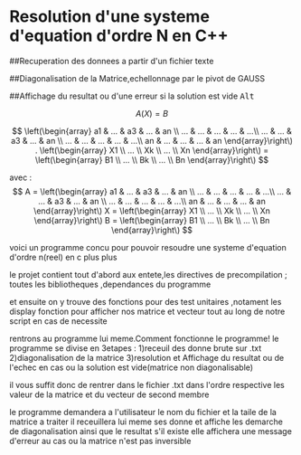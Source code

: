 # Resolution d'une systeme d'equation d'ordre N en C++

##Recuperation des donnees a partir d'un fichier texte


##Diagonalisation de la Matrice,echellonnage par le pivot de GAUSS


##Affichage du resultat ou d'une erreur si la solution est vide
<kbd>Alt</kbd>

 
 $$ A(X)=B $$
 
 $$ 
\left(\begin{array}
a1  & ... & a3  & ... & an \\
... & ... & ... & ... & ...\\
... & ... & a3  & ... & an \\
... & ... & ... & ... & ...\\
an  & ... & ... & ... & an 
\end{array}\right\)  
. \left(\begin{array}
X1  \\
... \\
Xk  \\
... \\
Xn
\end{array}\right\) 
= \left(\begin{array}
B1  \\
... \\
Bk  \\
... \\
Bn
\end{array}\right\) $$

avec : $$ A = \left(\begin{array}
a1  & ... & a3  & ... & an \\
... & ... & ... & ... & ...\\
... & ... & a3  & ... & an \\
... & ... & ... & ... & ...\\
an  & ... & ... & ... & an 
\end{array}\right\)
X = \left(\begin{array}
X1  \\
... \\
Xk  \\
... \\
Xn
\end{array}\right\) 
B = \left(\begin{array}
B1  \\
... \\
Bk  \\
... \\
Bn
\end{array}\right\) $$



voici un programme concu pour pouvoir resoudre une systeme d'equation d'ordre n(reel) en c plus plus

le projet contient tout d'abord aux entete,les directives de precompilation ;
toutes les bibliotheques ,dependances du programme

et ensuite on y trouve des fonctions pour des test unitaires ,notament les display fonction pour afficher nos matrice et vecteur tout au long de notre script en cas de necessite


rentrons au programme lui meme.Comment fonctionne le programme!
le programme se divise en 3etapes :
1)receuil des donne brute sur .txt 
2)diagonalisation de la matrice
3)resolution et Affichage du resultat ou de l'echec en cas ou la solution est vide(matrice non diagonalisable)

il vous suffit donc de rentrer dans le fichier .txt dans l'ordre respective les valeur de la matrice et du vecteur de second membre

le programme demandera a l'utilisateur le nom du fichier et la taile de la matrice a traiter
il receuillera lui meme ses donne et affiche les demarche de diagonalisation ainsi que le resultat s'il existe
elle affichera une message d'erreur au cas ou la matrice n'est pas inversible
